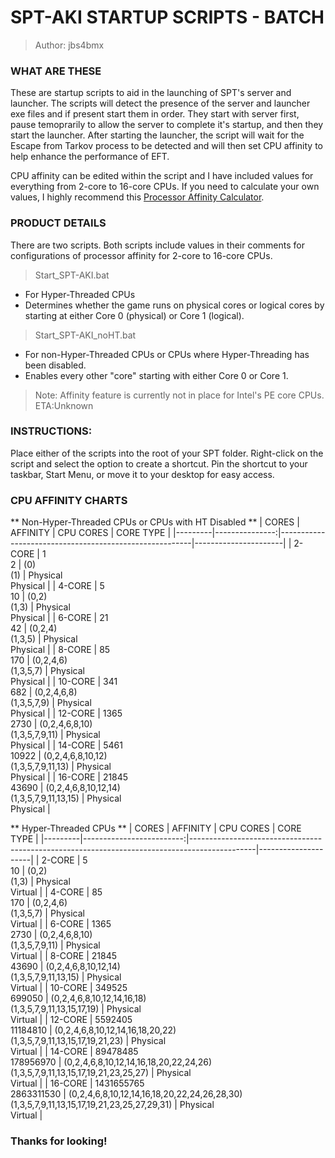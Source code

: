 
# SPT-AKI STARTUP SCRIPTS - BATCH

> Author: jbs4bmx



### WHAT ARE THESE
These are startup scripts to aid in the launching of SPT's server and launcher. The scripts will detect the presence of the server and launcher exe files and if present start them in order. They start with server first, pause temoprarily to allow the server to complete it's startup, and then they start the launcher. After starting the launcher, the script will wait for the Escape from Tarkov process to be detected and will then set CPU affinity to help enhance the performance of EFT.

CPU affinity can be edited within the script and I have included values for everything from 2-core to 16-core CPUs.
If you need to calculate your own values, I highly recommend this [Processor Affinity Calculator](https://www.gfsg.co.uk/affinitymask.aspx?SubMenuItem=utilties).



### PRODUCT DETAILS
There are two scripts.
Both scripts include values in their comments for configurations of processor affinity for 2-core to 16-core CPUs.

> Start_SPT-AKI.bat
   - For Hyper-Threaded CPUs
   - Determines whether the game runs on physical cores or logical cores by starting at either Core 0 (physical) or Core 1 (logical).

> Start_SPT-AKI_noHT.bat
   - For non-Hyper-Threaded CPUs or CPUs where Hyper-Threading has been disabled.
   - Enables every other "core" starting with either Core 0 or Core 1.

> Note: Affinity feature is currently not in place for Intel's PE core CPUs. ETA:Unknown


### INSTRUCTIONS:
Place either of the scripts into the root of your SPT folder.
Right-click on the script and select the option to create a shortcut.
Pin the shortcut to your taskbar, Start Menu, or move it to your desktop for easy access.



### CPU AFFINITY CHARTS
** Non-Hyper-Threaded CPUs or CPUs with HT Disabled **
| CORES   | AFFINITY       | CPU CORES                                              | CORE TYPE            |
|---------|---------------:|--------------------------------------------------------|----------------------|
| 2-CORE  | 1<br>2         | (0)<br>(1)                                             | Physical<br>Physical |
| 4-CORE  | 5<br>10        | (0,2)<br>(1,3)                                         | Physical<br>Physical |
| 6-CORE  | 21<br>42       | (0,2,4)<br>(1,3,5)                                     | Physical<br>Physical |
| 8-CORE  | 85<br>170      | (0,2,4,6)<br>(1,3,5,7)                                 | Physical<br>Physical |
| 10-CORE | 341<br>682     | (0,2,4,6,8)<br>(1,3,5,7,9)                             | Physical<br>Physical |
| 12-CORE | 1365<br>2730   | (0,2,4,6,8,10)<br>(1,3,5,7,9,11)                       | Physical<br>Physical |
| 14-CORE | 5461<br>10922  | (0,2,4,6,8,10,12)<br>(1,3,5,7,9,11,13)                 | Physical<br>Physical |
| 16-CORE | 21845<br>43690 | (0,2,4,6,8,10,12,14)<br>(1,3,5,7,9,11,13,15)           | Physical<br>Physical |
<br>

** Hyper-Threaded CPUs **
| CORES   | AFFINITY                 | CPU CORES                                                                                    | CORE TYPE           |
|---------|-------------------------:|----------------------------------------------------------------------------------------------|---------------------|
| 2-CORE  | 5<br>10                  | (0,2)<br>(1,3)                                                                               | Physical<br>Virtual |
| 4-CORE  | 85<br>170                | (0,2,4,6)<br>(1,3,5,7)                                                                       | Physical<br>Virtual |
| 6-CORE  | 1365<br>2730             | (0,2,4,6,8,10)<br>(1,3,5,7,9,11)                                                             | Physical<br>Virtual |
| 8-CORE  | 21845<br>43690           | (0,2,4,6,8,10,12,14)<br>(1,3,5,7,9,11,13,15)                                                 | Physical<br>Virtual |
| 10-CORE | 349525<br>699050         | (0,2,4,6,8,10,12,14,16,18)<br>(1,3,5,7,9,11,13,15,17,19)                                     | Physical<br>Virtual |
| 12-CORE | 5592405<br>11184810      | (0,2,4,6,8,10,12,14,16,18,20,22)<br>(1,3,5,7,9,11,13,15,17,19,21,23)                         | Physical<br>Virtual |
| 14-CORE | 89478485<br>178956970    | (0,2,4,6,8,10,12,14,16,18,20,22,24,26)<br>(1,3,5,7,9,11,13,15,17,19,21,23,25,27)             | Physical<br>Virtual |
| 16-CORE | 1431655765<br>2863311530 | (0,2,4,6,8,10,12,14,16,18,20,22,24,26,28,30)<br>(1,3,5,7,9,11,13,15,17,19,21,23,25,27,29,31) | Physical<br>Virtual |


### Thanks for looking!
